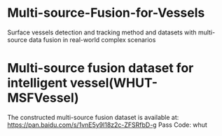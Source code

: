 # Multi-source-Fusion-for-Vessels
Surface vessels detection and tracking method and datasets with multi-source data fusion in real-world complex scenarios
# Multi-source fusion dataset for intelligent vessel(WHUT-MSFVessel)
The constructed multi-source fusion dataset is available at:  https://pan.baidu.com/s/1vnE5y9l18z2c-ZFSRfbD-g 
Pass Code: whut
